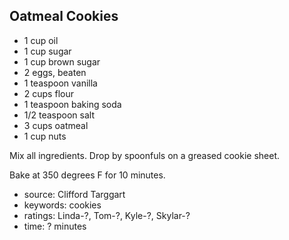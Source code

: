 Oatmeal Cookies
---------------

- 1 cup oil
- 1 cup sugar
- 1 cup brown sugar
- 2 eggs, beaten
- 1 teaspoon vanilla
- 2 cups flour
- 1 teaspoon baking soda
- 1/2 teaspoon salt
- 3 cups oatmeal
- 1 cup nuts

Mix all ingredients.  Drop by spoonfuls on a greased cookie sheet.

Bake at 350 degrees F for 10 minutes.

- source: Clifford Targgart
- keywords: cookies
- ratings: Linda-?, Tom-?, Kyle-?, Skylar-?
- time: ? minutes
